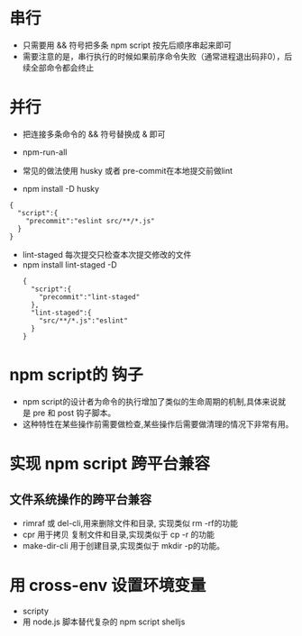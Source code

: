 # 串行
* 只需要用 && 符号把多条 npm script 按先后顺序串起来即可
* 需要注意的是，串行执行的时候如果前序命令失败（通常进程退出码非0），后续全部命令都会终止
# 并行
* 把连接多条命令的 && 符号替换成 & 即可
* npm-run-all


* 常见的做法使用 husky 或者 pre-commit在本地提交前做lint
* npm install -D husky

```
{
  "script":{
    "precommit":"eslint src/**/*.js"
  }
}

```

* lint-staged 每次提交只检查本次提交修改的文件
* npm install lint-staged -D 
  ```
  {
    "script":{
      "precommit":"lint-staged"
    },
    "lint-staged":{
      "src/**/*.js":"eslint"
    }
  }
  ```

# npm script的 钩子
* npm script的设计者为命令的执行增加了类似的生命周期的机制,具体来说就是 pre 和 post 钩子脚本。
* 这种特性在某些操作前需要做检查,某些操作后需要做清理的情况下非常有用。

# 实现 npm script 跨平台兼容

## 文件系统操作的跨平台兼容
* rimraf 或 del-cli,用来删除文件和目录, 实现类似 rm -rf的功能
* cpr 用于拷贝 复制文件和目录,实现类似于 cp -r 的功能
* make-dir-cli 用于创建目录,实现类似于 mkdir -p的功能。


# 用 cross-env 设置环境变量



*  scripty 
*  用 node.js 脚本替代复杂的 npm script    shelljs
